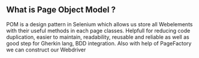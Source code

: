 ## What is Page Object Model ?

 POM is a design pattern in Selenium which allows us store all Webelements with their useful methods in each page classes.
Helpfull for reducing code duplication, easier to maintain, readability, reusable and
 reliable as well as good step for Gherkin lang, BDD integration. Also with help of PageFactory we can construct our Webdriver

